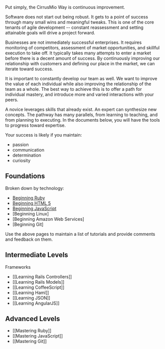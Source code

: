 Put simply, the CirrusMio Way is continuous improvement.

Software does not start out being robust. It gets to a point of success through
many small wins and meaningful tweaks. This is one of the core tenants of agile
development -- constant reassessment and setting attainable goals will drive a
project forward.

Businesses are not immediately successful enterprises. It requires monitoring of
competitors, assessment of market opportunities, and skillful execution to take
off. It typically takes many attempts to enter a market before there is a decent
amount of success. By continuously improving our relationship with customers and
defining our place in the market, we can iterate toward success.

It is important to constantly develop our team as well. We want to improve the
value of each individual while also improving the relationship of the team as a
whole. The best way to achieve this is to offer a path for individual mastery,
and introduce more and varied interactions with your peers.

A novice leverages skills that already exist. An expert can synthesize new
concepts. The pathway has many parallels, from learning to teaching, and from
planning to executing. In the documents below, you will have the tools to
progress toward expertise.

Your success is likely if you maintain:

* passion
* communication
* determination
* curiosity

## Foundations

Broken down by technology:

* [Beginning Ruby][ruby]
* [Beginning HTML 5][html]
* [Beginning JavaScript][js]
* [Beginning Linux]
* [Beginning Amazon Web Services]
* [Beginning Git]

Use the above pages to maintain a list of tutorials and provide comments and
feedback on them.

## Intermediate Levels

Frameworks

* [[Learning Rails Controllers]]
* [[Learning Rails Models]]
* [[Learning CoffeeScript]]
* [[Learning Haml]]
* [[Learning JSON]]
* [[Learning AngularJS]]

## Advanced Levels

* [[Mastering Ruby]]
* [[Mastering JavaScript]]
* [[Mastering Git]]

[ruby]: beginning-ruby.html
[html]: beginning-html5.html
[js]: beginning-javascript.html
